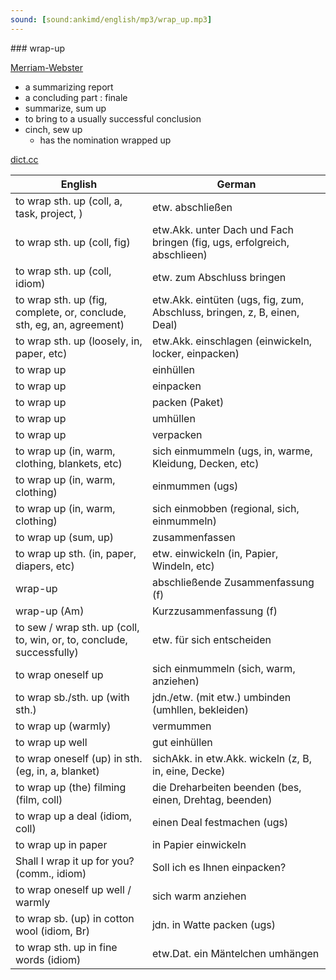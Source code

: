 ```yaml
---
sound: [sound:ankimd/english/mp3/wrap_up.mp3]
---
```


\### wrap-up

[Merriam-Webster](https://www.merriam-webster.com/dictionary/wrap-up)

- a summarizing report
- a concluding part : finale
- summarize, sum up
- to bring to a usually successful conclusion
- cinch, sew up
    - has the nomination wrapped up

[dict.cc](https://www.dict.cc/wrap-up)

| English        | German       |
| -------------- | ------------ |
| to wrap sth. up (coll, a, task, project, ) | etw. abschließen |
| to wrap sth. up (coll, fig) | etw.Akk. unter Dach und Fach bringen (fig, ugs, erfolgreich, abschlieen) |
| to wrap sth. up (coll, idiom) | etw. zum Abschluss bringen |
| to wrap sth. up (fig, complete, or, conclude, sth, eg, an, agreement) | etw.Akk. eintüten (ugs, fig, zum, Abschluss, bringen, z, B, einen, Deal) |
| to wrap sth. up (loosely, in, paper, etc) | etw.Akk. einschlagen (einwickeln, locker, einpacken) |
| to wrap up | einhüllen |
| to wrap up | einpacken |
| to wrap up | packen (Paket) |
| to wrap up | umhüllen |
| to wrap up | verpacken |
| to wrap up (in, warm, clothing, blankets, etc) | sich einmummeln (ugs, in, warme, Kleidung, Decken, etc) |
| to wrap up (in, warm, clothing) | einmummen (ugs) |
| to wrap up (in, warm, clothing) | sich einmobben (regional, sich, einmummeln) |
| to wrap up (sum, up) | zusammenfassen |
| to wrap up sth. (in, paper, diapers, etc) | etw. einwickeln (in, Papier, Windeln, etc) |
| wrap-up | abschließende Zusammenfassung (f) |
| wrap-up (Am) | Kurzzusammenfassung (f) |
| to sew / wrap sth. up (coll, to, win, or, to, conclude, successfully) | etw. für sich entscheiden |
| to wrap oneself up | sich einmummeln (sich, warm, anziehen) |
| to wrap sb./sth. up (with sth.) | jdn./etw. (mit etw.) umbinden (umhllen, bekleiden) |
| to wrap up (warmly) | vermummen |
| to wrap up well | gut einhüllen |
| to wrap oneself (up) in sth. (eg, in, a, blanket) | sichAkk. in etw.Akk. wickeln (z, B, in, eine, Decke) |
| to wrap up (the) filming (film, coll) | die Dreharbeiten beenden (bes, einen, Drehtag, beenden) |
| to wrap up a deal (idiom, coll) | einen Deal festmachen (ugs) |
| to wrap up in paper | in Papier einwickeln |
| Shall I wrap it up for you? (comm., idiom) | Soll ich es Ihnen einpacken? |
| to wrap oneself up well / warmly | sich warm anziehen |
| to wrap sb. (up) in cotton wool (idiom, Br) | jdn. in Watte packen (ugs) |
| to wrap sth. up in fine words (idiom) | etw.Dat. ein Mäntelchen umhängen |
